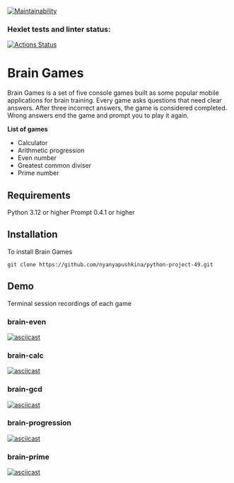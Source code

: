 [![Maintainability](https://api.codeclimate.com/v1/badges/5a42af57ce0462a56e90/maintainability)](https://codeclimate.com/github/nyanyapushkina/python-project-49/maintainability)

### Hexlet tests and linter status:
[![Actions Status](https://github.com/nyanyapushkina/python-project-49/actions/workflows/hexlet-check.yml/badge.svg)](https://github.com/nyanyapushkina/python-project-49/actions)


# Brain Games 

Brain Games is a set of five console games built as some popular mobile applications for brain training. Every game asks questions that need clear answers. After three incorrect answers, the game is considered completed. Wrong answers end the game and prompt you to play it again. 

**List of games**
- Calculator
- Arithmetic progression
- Even number
- Greatest common diviser
- Prime number

## Requirements

Python 3.12 or higher
Prompt 0.4.1 or higher

## Installation

To install Brain Games
```
git clone https://github.com/nyanyapushkina/python-project-49.git
```


## Demo

Terminal session recordings of each game

### brain-even

[![asciicast](https://asciinema.org/a/73tHBTKw0gnlfqVycm6Oj6vsO.svg)](https://asciinema.org/a/73tHBTKw0gnlfqVycm6Oj6vsO)

### brain-calc
[![asciicast](https://asciinema.org/a/SoKXVcV6tMuav7z4Wno9k5z0J.svg)](https://asciinema.org/a/SoKXVcV6tMuav7z4Wno9k5z0J)

### brain-gcd
[![asciicast](https://asciinema.org/a/P3sbSYS48KAZMlORtUbrXgNVM.svg)](https://asciinema.org/a/P3sbSYS48KAZMlORtUbrXgNVM)

### brain-progression
[![asciicast](https://asciinema.org/a/gB3nQc0kBrjF8lPSsn39kKo5y.svg)](https://asciinema.org/a/gB3nQc0kBrjF8lPSsn39kKo5y)

### brain-prime
[![asciicast](https://asciinema.org/a/EcK8AdXuOoQgW8FRNEsjMYXtK.svg)](https://asciinema.org/a/EcK8AdXuOoQgW8FRNEsjMYXtK)


